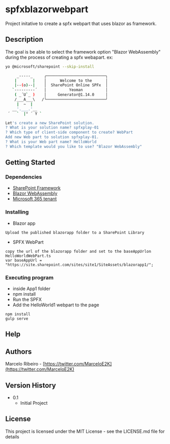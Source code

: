 # spfxblazorwebpart

Project initative to create a spfx webpart that uses blazor as framework.

## Description

The goal is be able to select the framework option "Blazor WebAssembly" during the process of creating a spfx webapart.
ex:

```sh
yo @microsoft/sharepoint --skip-install

     _-----_     ╭──────────────────────────╮
    |       |    │      Welcome to the      │
    |--(o)--|    │  SharePoint Online SPFx  │
   `---------´   │          Yeoman          │
    ( _´U`_ )    │     Generator@1.14.0     │
    /___A___\   /╰──────────────────────────╯
     |  ~  |
   __'.___.'__
 ´   `  |° ´ Y `

Let's create a new SharePoint solution.
? What is your solution name? spfxplay-01
? Which type of client-side component to create? WebPart
Add new Web part to solution spfxplay-01.
? What is your Web part name? HelloWorld
? Which template would you like to use? "Blazor WebAssembly"
```



## Getting Started

### Dependencies

* [SharePoint Framework](https://aka.ms/spfx)
* [Blazor WebAssembly](https://dotnet.microsoft.com/pt-br/apps/aspnet/web-apps/blazor)
* [Microsoft 365 tenant](https://docs.microsoft.com/en-us/sharepoint/dev/spfx/set-up-your-developer-tenant)

### Installing

* Blazor app
```
Upload the published blazorapp folder to a SharePoint Library
``` 

* SPFX WebPart
```
copy the url of the blazorapp folder and set to the baseAppUrlon HelloWorldWebPart.ts  
var baseAppUrl = "https://site.sharepoint.com/sites/site1/SiteAssets/blazorapp1/";
```

### Executing program

* inside App1 folder
* npm install
* Run the SPFX
* Add the HelloWorld1 webpart to the page
```
npm install
gulp serve
```

## Help


## Authors

Marcelo Ribeiro - 
[https://twitter.com/MarceloE2K](https://twitter.com/MarceloE2K)

## Version History

* 0.1
    * Initial Project

## License

This project is licensed under the MIT License - see the LICENSE.md file for details

